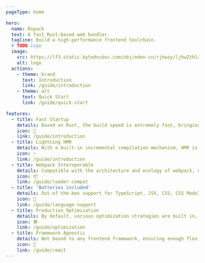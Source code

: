 ```yaml
---
pageType: home

hero:
  name: Rspack
  text: A fast Rust-based web bundler.
  tagline: Build a high-performance frontend toolchain.
  # TODO logo
  image:
    src: https://lf3-static.bytednsdoc.com/obj/eden-cn/rjhwzy/ljhwZthlaukjlkulzlp/logo.png
    alt: logo
  actions:
    - theme: brand
      text: Introduction
      link: /guide/introduction
    - theme: alt
      text: Quick Start
      link: /guide/quick-start

features:
  - title: Fast Startup
    details: Based on Rust, the build speed is extremely fast, bringing you the ultimate development experience.
    icon: 🚀
    link: /guide/introduction
  - title: Lightning HMR
    details: With a built-in incremental compilation mechanism, HMR is extremely fast and fully capable of developing large-scale projects.
    icon: ⚡
    link: /guide/introduction
  - title: Webpack Interoperable
    details: Compatible with the architecture and ecology of webpack, no need to build the ecology from scratch.
    icon: 📦
    link: /guide/loader-compat
  - title: 'Batteries included'
    details: Out-of-the-box support for TypeScript, JSX, CSS, CSS Modules, Sass, and more.
    icon: 🎨
    link: /guide/language-support
  - title: Production Optimization
    details: By default, various optimization strategies are built in, such as Tree Shaking, Minification, etc.
    icon: 🛠️
    link: /guide/optimization
  - title: Framework Agnostic
    details: Not bound to any frontend framework, ensuring enough flexibility.
    icon: 🎯
    link: /guide/react
---
```

